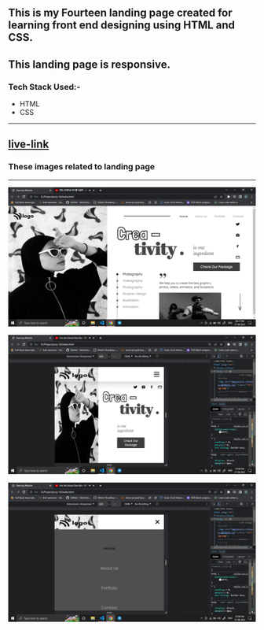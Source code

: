 ##  This is my Fourteen landing page created for learning front end designing using HTML and CSS.

## This landing page is responsive.

### Tech Stack Used:-
 -  HTML
 -  CSS
---

##  [live-link](https://bright-palmier-ea8ece.netlify.app/)

### These images related to landing page

---

![Image](img/Screenshot%20(448).png)

![Image](img/Screenshot%20(449).png)

![Image](img/Screenshot%20(450).png)
